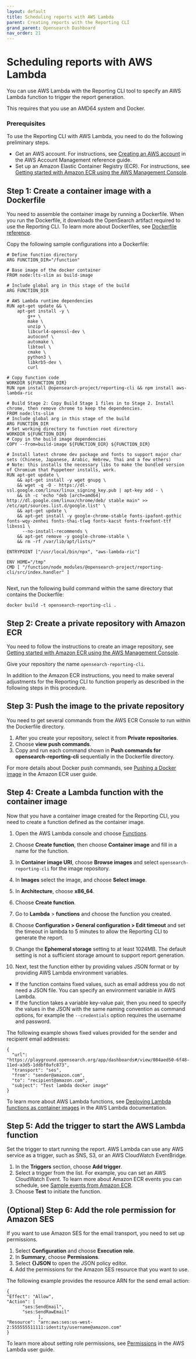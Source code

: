 ```yaml
---
layout: default
title: Scheduling reports with AWS Lambda
parent: Creating reports with the Reporting CLI
grand_parent: Opensearch Dashboard
nav_order: 21
---
```


# Scheduling reports with AWS Lambda

You can use AWS Lambda with the Reporting CLI tool to specify an AWS Lambda function to trigger the report generation.

This requires that you use an AMD64 system and Docker.

### Prerequisites[](https://opensearch.org/docs/latest/dashboards/reporting-cli/rep-cli-lambda/#prerequisites)

To use the Reporting CLI with AWS Lambda, you need to do the following preliminary steps.

-   Get an AWS account. For instructions, see  [Creating an AWS account](https://docs.aws.amazon.com/accounts/latest/reference/manage-acct-creating.html)  in the AWS Account Management reference guide.
-   Set up an Amazon Elastic Container Registry (ECR). For instructions, see  [Getting started with Amazon ECR using the AWS Management Console](https://docs.aws.amazon.com/AmazonECR/latest/userguide/getting-started-console.html).

## Step 1: Create a container image with a Dockerfile[](https://opensearch.org/docs/latest/dashboards/reporting-cli/rep-cli-lambda/#step-1-create-a-container-image-with-a-dockerfile)

You need to assemble the container image by running a Dockerfile. When you run the Dockerfile, it downloads the OpenSearch artifact required to use the Reporting CLI. To learn more about Dockerfiles, see  [Dockerfile reference](https://docs.docker.com/engine/reference/builder/).

Copy the following sample configurations into a Dockerfile:

```
# Define function directory
ARG FUNCTION_DIR="/function"

# Base image of the docker container
FROM node:lts-slim as build-image

# Include global arg in this stage of the build
ARG FUNCTION_DIR

# AWS Lambda runtime dependencies
RUN apt-get update && \
    apt-get install -y \
        g++ \
        make \
        unzip \
        libcurl4-openssl-dev \
        autoconf \
        automake \
        libtool \
        cmake \
        python3 \
        libkrb5-dev \
        curl

# Copy function code
WORKDIR ${FUNCTION_DIR}
RUN npm install @opensearch-project/reporting-cli && npm install aws-lambda-ric

# Build Stage 2: Copy Build Stage 1 files in to Stage 2. Install chrome, then remove chrome to keep the dependencies.
FROM node:lts-slim
# Include global arg in this stage of the build
ARG FUNCTION_DIR
# Set working directory to function root directory
WORKDIR ${FUNCTION_DIR}
# Copy in the build image dependencies
COPY --from=build-image ${FUNCTION_DIR} ${FUNCTION_DIR}

# Install latest chrome dev package and fonts to support major char sets (Chinese, Japanese, Arabic, Hebrew, Thai and a few others)
# Note: this installs the necessary libs to make the bundled version of Chromium that Puppeteer installs, work.
RUN apt-get update \
    && apt-get install -y wget gnupg \
    && wget -q -O - https://dl-ssl.google.com/linux/linux_signing_key.pub | apt-key add - \
    && sh -c 'echo "deb [arch=amd64] http://dl.google.com/linux/chrome/deb/ stable main" >> /etc/apt/sources.list.d/google.list' \
    && apt-get update \
    && apt-get install -y google-chrome-stable fonts-ipafont-gothic fonts-wqy-zenhei fonts-thai-tlwg fonts-kacst fonts-freefont-ttf libxss1 \
      --no-install-recommends \
    && apt-get remove -y google-chrome-stable \
    && rm -rf /var/lib/apt/lists/*

ENTRYPOINT ["/usr/local/bin/npx", "aws-lambda-ric"]

ENV HOME="/tmp"
CMD [ "/function/node_modules/@opensearch-project/reporting-cli/src/index.handler" ]


```

Next, run the following build command within the same directory that contains the Dockerfile:

```
docker build -t opensearch-reporting-cli .

```

## Step 2: Create a private repository with Amazon ECR[](https://opensearch.org/docs/latest/dashboards/reporting-cli/rep-cli-lambda/#step-2-create-a-private-repository-with-amazon-ecr)

You need to follow the instructions to create an image repository, see  [Getting started with Amazon ECR using the AWS Management Console](https://docs.aws.amazon.com/AmazonECR/latest/userguide/getting-started-console.html).

Give your repository the name  `opensearch-reporting-cli`.

In addition to the Amazon ECR instructions, you need to make several adjustments for the Reporting CLI to function properly as described in the following steps in this procedure.

## Step 3: Push the image to the private repository[](https://opensearch.org/docs/latest/dashboards/reporting-cli/rep-cli-lambda/#step-3-push-the-image-to-the-private-repository)

You need to get several commands from the AWS ECR Console to run within the Dockerfile directory.

1.  After you create your repository, select it from  **Private repositories**.
2.  Choose  **view push commands**.
3.  Copy and run each command shown in  **Push commands for opensearch-reporting-cli**  sequentially in the Dockerfile directory.

For more details about Docker push commands, see  [Pushing a Docker image](https://docs.aws.amazon.com/AmazonECR/latest/userguide/docker-push-ecr-image.html)  in the Amazon ECR user guide.

## Step 4: Create a Lambda function with the container image[](https://opensearch.org/docs/latest/dashboards/reporting-cli/rep-cli-lambda/#step-4-create-a-lambda-function-with-the-container-image)

Now that you have a container image created for the Reporting CLI, you need to create a function defined as the container image.

1.  Open the AWS Lambda console and choose  [Functions](https://us-west-2.console.aws.amazon.com/lambda/home?region=us-west-2#/functions).
2.  Choose  **Create function**, then choose  **Container image**  and fill in a name for the function.
3.  In  **Container image URI**, choose  **Browse images**  and select  `opensearch-reporting-cli`  for the image repository.
4.  In  **Images**  select the image, and choose  **Select image**.
5.  In  **Architecture**, choose  **x86_64**.
6.  Choose  **Create function**.
7.  Go to  **Lambda**  >  **functions**  and choose the function you created.
8.  Choose  **Configuration > General configuration > Edit timeout**  and set the timeout in lambda to 5 minutes to allow the Reporting CLI to generate the report.
9.  Change the  **Ephemeral storage**  setting to at least 1024MB. The default setting is not a sufficient storage amount to support report generation.
    
10.  Next, test the function either by providing values JSON format or by providing AWS Lambda environment variables.

-   If the function contains fixed values, such as email address you do not need a JSON file. You can specify an environment variable in AWS Lambda.
-   If the function takes a variable key-value pair, then you need to specify the values in the JSON with the same naming convention as command options, for example the  `--credentials`  option requires the username and password.

The following example shows fixed values provided for the sender and recipient email addresses:

```
{
  "url": "https://playground.opensearch.org/app/dashboards#/view/084aed50-6f48-11ed-a3d5-1ddbf0afc873",
  "transport": "ses",
  "from": "sender@amazon.com", 
  "to": "recipient@amazon.com", 
  "subject": "Test lambda docker image"
}

```

To learn more about AWS Lambda functions, see  [Deploying Lambda functions as container images](https://docs.aws.amazon.com/lambda/latest/dg/gettingstarted-images.html)  in the AWS Lambda documentation.

## Step 5: Add the trigger to start the AWS Lambda function[](https://opensearch.org/docs/latest/dashboards/reporting-cli/rep-cli-lambda/#step-5-add-the-trigger-to-start-the-aws-lambda-function)

Set the trigger to start running the report. AWS Lambda can use any AWS service as a trigger, such as SNS, S3, or an AWS CloudWatch EventBridge.

1.  In the  **Triggers**  section, choose  **Add trigger**.
2.  Select a trigger from the list. For example, you can set an AWS CloudWatch Event. To learn more about Amazon ECR events you can schedule, see  [Sample events from Amazon ECR](https://docs.aws.amazon.com/AmazonECR/latest/userguide/ecr-eventbridge.html#ecr-eventbridge-bus).
3.  Choose  **Test**  to initiate the function.

## (Optional) Step 6: Add the role permission for Amazon SES[](https://opensearch.org/docs/latest/dashboards/reporting-cli/rep-cli-lambda/#optional-step-6-add-the-role-permission-for-amazon-ses)

If you want to use Amazon SES for the email transport, you need to set up permissions.

1.  Select  **Configuration**  and choose  **Execution role**.
2.  In  **Summary**, choose  **Permissions**.
3.  Select  **{}JSON**  to open the JSON policy editor.
4.  Add the permissions for the Amazon SES resource that you want to use.

The following example provides the resource ARN for the send email action:

```
{
"Effect": "Allow",
"Action": [
      "ses:SendEmail",
      "ses:SendRawEmail"
            ],
"Resource": "arn:aws:ses:us-west-2:555555511111:identity/username@amazon.com"
}

```

To learn more about setting role permissions, see  [Permissions](https://docs.aws.amazon.com/lambda/latest/dg/gettingstarted-images.html#gettingstarted-images-permissions)  in the AWS Lambda user guide.

